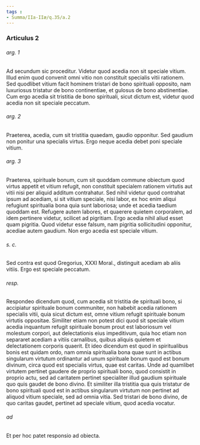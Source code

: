 ```yaml
---
tags : 
- Summa/IIa-IIæ/q.35/a.2
---
```


### Articulus 2

###### arg. 1
Ad secundum sic proceditur. Videtur quod acedia non sit speciale vitium. Illud enim quod convenit omni vitio non constituit specialis vitii rationem. Sed quodlibet vitium facit hominem tristari de bono spirituali opposito, nam luxuriosus tristatur de bono continentiae, et gulosus de bono abstinentiae. Cum ergo acedia sit tristitia de bono spirituali, sicut dictum est, videtur quod acedia non sit speciale peccatum.

###### arg. 2
Praeterea, acedia, cum sit tristitia quaedam, gaudio opponitur. Sed gaudium non ponitur una specialis virtus. Ergo neque acedia debet poni speciale vitium.

###### arg. 3
Praeterea, spirituale bonum, cum sit quoddam commune obiectum quod virtus appetit et vitium refugit, non constituit specialem rationem virtutis aut vitii nisi per aliquid additum contrahatur. Sed nihil videtur quod contrahat ipsum ad acediam, si sit vitium speciale, nisi labor, ex hoc enim aliqui refugiunt spiritualia bona quia sunt laboriosa; unde et acedia taedium quoddam est. Refugere autem labores, et quaerere quietem corporalem, ad idem pertinere videtur, scilicet ad pigritiam. Ergo acedia nihil aliud esset quam pigritia. Quod videtur esse falsum, nam pigritia sollicitudini opponitur, acediae autem gaudium. Non ergo acedia est speciale vitium.

###### s. c.
Sed contra est quod Gregorius, XXXI Moral., distinguit acediam ab aliis vitiis. Ergo est speciale peccatum.

###### resp.
Respondeo dicendum quod, cum acedia sit tristitia de spirituali bono, si accipiatur spirituale bonum communiter, non habebit acedia rationem specialis vitii, quia sicut dictum est, omne vitium refugit spirituale bonum virtutis oppositae. Similiter etiam non potest dici quod sit speciale vitium acedia inquantum refugit spirituale bonum prout est laboriosum vel molestum corpori, aut delectationis eius impeditivum, quia hoc etiam non separaret acediam a vitiis carnalibus, quibus aliquis quietem et delectationem corporis quaerit. Et ideo dicendum est quod in spiritualibus bonis est quidam ordo, nam omnia spiritualia bona quae sunt in actibus singularum virtutum ordinantur ad unum spirituale bonum quod est bonum divinum, circa quod est specialis virtus, quae est caritas. Unde ad quamlibet virtutem pertinet gaudere de proprio spirituali bono, quod consistit in proprio actu, sed ad caritatem pertinet specialiter illud gaudium spirituale quo quis gaudet de bono divino. Et similiter illa tristitia qua quis tristatur de bono spirituali quod est in actibus singularum virtutum non pertinet ad aliquod vitium speciale, sed ad omnia vitia. Sed tristari de bono divino, de quo caritas gaudet, pertinet ad speciale vitium, quod acedia vocatur.

###### ad 
Et per hoc patet responsio ad obiecta.


